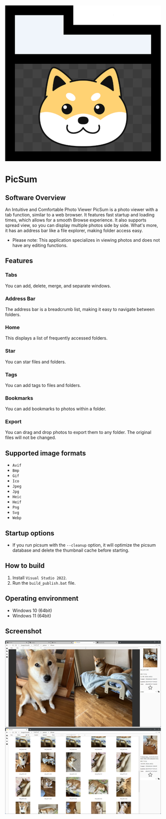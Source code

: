 ![AppIcon](./resource/appicon.png) 

# PicSum

## Software Overview
An Intuitive and Comfortable Photo Viewer
PicSum is a photo viewer with a tab function, similar to a web browser. It features fast startup and loading times, which allows for a smooth Browse experience. It also supports spread view, so you can display multiple photos side by side. What's more, it has an address bar like a file explorer, making folder access easy.

* Please note: This application specializes in viewing photos and does not have any editing functions.


## Features
### Tabs
You can add, delete, merge, and separate windows.

### Address Bar
The address bar is a breadcrumb list, making it easy to navigate between folders.

### Home
This displays a list of frequently accessed folders.

### Star
You can star files and folders.

### Tags
You can add tags to files and folders.

### Bookmarks
You can add bookmarks to photos within a folder.

### Export
You can drag and drop photos to export them to any folder. The original files will not be changed.


## Supported image formats
* `Avif`
* `Bmp`
* `Gif`
* `Ico`
* `Jpeg`
* `Jpg`
* `Heic`
* `Heif`
* `Png`
* `Svg`
* `Webp`


## Startup options
* If you run picsum with the `--cleanup` option, it will optimize the picsum database and delete the thumbnail cache before starting.


## How to build
1. Install `Visual Studio 2022`.
1. Run the `build_publish.bat` file.


## Operating environment
* Windows 10 (64bit)
* Windows 11 (64bit)


## Screenshot
![Home page](./screenshot/screenshot_001.png)
![Image view page](./screenshot/screenshot_002.png)
